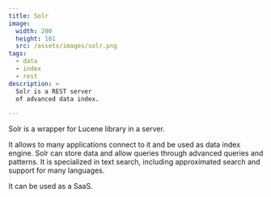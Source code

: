 ```yaml
---
title: Solr
image: 
  width: 200
  height: 101
  src: /assets/images/solr.png
tags:
  - data
  - index
  - rest
description: >
  Solr is a REST server
  of advanced data index.

---
```

Solr is a wrapper for Lucene library in a server.

It allows to many applications connect to it and 
be used as data index engine. 
Solr can store data and allow queries through
advanced queries and patterns.
It is specialized in text search,
including approximated search and
support for many languages.

It can be used as a SaaS.
